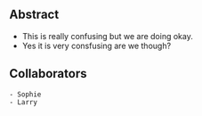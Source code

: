 ## Abstract
- This is really confusing but we are doing okay. 
- Yes it is very consfusing are we though?
## Collaborators
    - Sophie
    - Larry
